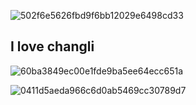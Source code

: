 ![502f6e5626fbd9f6bb12029e6498cd33](https://github.com/user-attachments/assets/bda8f18f-8f23-44ae-8733-45797cebed0d)




## I love changli


![60ba3849ec00e1fde9ba5ee64ecc651a](https://github.com/user-attachments/assets/c1a4f55f-f8b7-4abc-a67b-b20337fc58a8)

![0411d5aeda966c6d0ab5469cc30789d7](https://github.com/user-attachments/assets/234d48a6-8f3a-47ee-a4ea-0cae00f4db8e)
